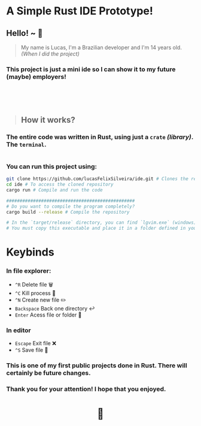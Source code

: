 # A Simple Rust IDE Prototype!

## Hello! ~ 👋
> My name is Lucas, I'm a Brazilian developer and I'm 14 years old. _(When I did the project)_

### This project is just a mini ide so I can show it to my future (maybe) employers!

##

<br>
<br>

> ## How it works?

### The entire code was written in Rust, using just a `crate` ***(library)***. The `terminal`.

#

### You can run this project using:

```bash
git clone https://github.com/lucasFelixSilveira/ide.git # Clones the repository
cd ide # To access the cloned repository
cargo run # Compile and run the code

################################################
# Do you want to compile the program completely?
cargo build --release # Compile the repository

# In the `target/release` directory, you can find `lgvim.exe` (windows) or `lgvim` (Unix based systems).
# You must copy this executable and place it in a folder defined in your environment variables. (In the `path` field)
```

# Keybinds
### In file explorer:
- `^R` Delete file 🗑️
- `^C` Kill process 🚫
- `^N` Create new file ✏️
- `Backspace` Back one directory ↩️
- `Enter` Acess file or folder 🚪

### In editor
- `Escape` Exit file ❌
- `^S` Save file 📂

### This is one of my first public projects done in Rust. There will certainly be future changes.

### Thank you for your attention! I hope that you enjoyed. 
<div align="center">

# 💜
</div>

